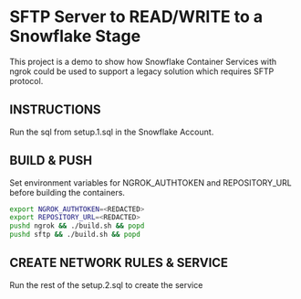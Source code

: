 # SFTP Server to READ/WRITE to a Snowflake Stage

This project is a demo to show how Snowflake Container Services with ngrok could be used to support a legacy solution which requires SFTP protocol.

## INSTRUCTIONS

Run the sql from setup.1.sql in the Snowflake Account. 

## BUILD & PUSH

Set environment variables for NGROK_AUTHTOKEN and REPOSITORY_URL before building the containers.


```bash
export NGROK_AUTHTOKEN=<REDACTED>
export REPOSITORY_URL=<REDACTED>
pushd ngrok && ./build.sh && popd
pushd sftp && ./build.sh && popd
```

## CREATE NETWORK RULES & SERVICE

Run the rest of the setup.2.sql to create the service